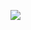 ![](https://64.media.tumblr.com/f339b60ad51765dc6fe74fdeace22143/d9c90f805f3f25b2-98/s400x600/fece2ac814b2bcc33fe565e4cf016a1fc21010de.pnj)